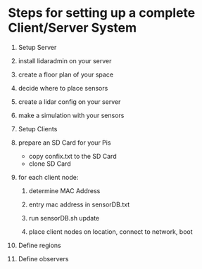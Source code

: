 # Steps for setting up a complete Client/Server System

1. Setup Server

  1. install lidaradmin on your server

  2. create a floor plan of your space

  3. decide where to place sensors

  4. create a lidar config on your server

  5. make a simulation with your sensors

2. Setup Clients

  1. prepare an SD Card for your Pis
     - copy confix.txt to the SD Card
     - clone SD Card

  2. for each client node:
   
     1. determine MAC Address
   
     2. entry mac address in sensorDB.txt
   
     3. run sensorDB.sh update
   
     4. place client nodes on location, connect to network, boot

3. Define regions

4. Define observers
